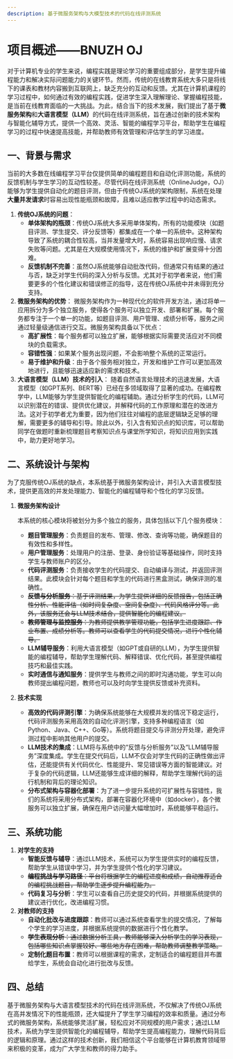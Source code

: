 ```yaml
---
description: 基于微服务架构与大模型技术的代码在线评测系统
---
```


# 项目概述——BNUZH OJ

对于计算机专业的学生来说，编程实践是理论学习的重要组成部分，是学生提升编程能力和解决实际问题能力的关键环节。然而，传统的在线教育系统大多只是将线下的课表和教材内容搬到互联网上，缺乏充分的互动和反馈。尤其在计算机课程的学习过程中，如何通过有效的编程实践，促进学生深入理解理论、掌握编程技能，是当前在线教育面临的一大挑战。为此，结合当下的技术发展，我们提出了基于**微服务架构**和**大语言模型（LLM）**&#x7684;代码在线评测系统，旨在通过创新的技术架构与智能化辅导方式，提供一个高效、灵活、智能的编程学习平台，帮助学生在编程学习的过程中快速提高技能，并帮助教师有效管理和评估学生的学习进度。

## **一、背景与需求**

当前的大多数在线编程学习平台仅提供简单的编程题目和自动化评测功能，系统的反馈机制与学生学习的互动性较差。尽管代码在线评测系统（OnlineJudge，OJ）能够为学生提供自动化的题目评测，但由于传统OJ系统的架构限制，系统在处理**大量并发请求**时容易出现性能瓶颈和故障，且难以适应教学过程中的动态需求。

1. **传统OJ系统的问题**：
   * **单体架构的瓶颈**：传统OJ系统大多采用单体架构，所有的功能模块（如题目评测、学生提交、评分反馈等）都集成在一个单一的系统中。这种架构导致了系统的耦合性较高，当并发量增大时，系统容易出现响应慢、请求失败等问题。尤其是在大规模使用情况下，系统的维护和扩展变得十分困难。
   * **反馈机制不完善**：虽然OJ系统能够自动批改代码，但通常只有结果的通过与否，缺乏对学生代码的深入分析与反馈。尤其对于初学者来说，他们需要更多的个性化建议和错误修正的指导，这在传统OJ系统中并未得到充分支持。
2. **微服务架构的优势**： 微服务架构作为一种现代化的软件开发方法，通过将单一应用拆分为多个独立服务，使得各个服务可以独立开发、部署和扩展。每个服务都专注于一个单一的功能，如题目评测、用户管理、成绩分析等，服务之间通过轻量级通信进行交互。微服务架构具备以下优点：
   * **高扩展性**：每个服务都可以独立扩展，能够根据实际需要灵活应对不同模块的负载需求。
   * **容错性强**：如果某个服务出现问题，不会影响整个系统的正常运行。
   * **易于维护和升级**：由于各个服务相对独立，开发和维护工作可以更加高效地进行，且能够迅速适应新的需求和技术。
3. **大语言模型（LLM）技术的引入**： 随着自然语言处理技术的迅速发展，大语言模型（如GPT系列、BERT等）已经在多领域取得了显著的成功。在编程教学中，LLM能够为学生提供智能化的编程辅助。通过分析学生的代码，LLM可以识别潜在的错误、提供优化建议，并解释代码的工作原理和潜在的改进方法。这对于初学者尤为重要，因为他们往往对编程的底层逻辑缺乏足够的理解，需要更多的辅导和引导。除此以外，引入含有知识点的知识库，可以帮助同学在做题时重新梳理题目考察知识点与课堂所学知识，将知识应用到实践中，助力更好地学习。

## **二、系统设计与架构**

为了克服传统OJ系统的缺点，本系统基于微服务架构设计，并引入大语言模型技术，提供更高效的并发处理能力、智能化的编程辅导和个性化的学习反馈。

1.  **微服务架构设计**

    本系统的核心模块将被划分为多个独立的服务，具体包括以下几个服务模块：

    * **题目管理服务**：负责题目的发布、管理、修改、查询等功能，确保题目的有效性和多样性。
    * **用户管理服务**：处理用户的注册、登录、身份验证等基础操作，同时支持学生与教师账户的区分。
    * **代码评测服务**：负责接收学生的代码提交、自动编译与测试，并返回评测结果。此模块会针对每个题目和学生的代码进行黑盒测试，确保评测的准确性。
    * ~~**反馈与分析服务**：基于评测结果，为学生提供详细的反馈报告，包括正确性分析、性能评估（如时间复杂度、空间复杂度）、代码风格评分等。此外，该服务还会与LLM技术结合，提供智能化的编程建议。~~
    * ~~**教师管理与监控服务**：为教师提供教学管理功能，包括学生进度跟踪、作业布置、成绩分析等。教师可以查看学生的代码提交情况，进行个性化辅导。~~
    * **LLM辅导服务**：利用大语言模型（如GPT或自研的LLM），为学生提供智能的编程辅导，帮助学生理解代码、解释错误、优化代码，甚至提供编程技巧和最佳实践。
    * **实时通信与通知服务**：提供学生与教师之间的即时沟通功能，学生可以向教师提出编程问题，教师也可以及时向学生提供反馈或补充资料。
2. **技术实现**
   * **高效的代码评测引擎**：为确保系统能够在大规模并发的情况下稳定运行，代码评测服务采用高效的自动化评测引擎，支持多种编程语言（如Python、Java、C++、Go等）。系统将题目提交与评测分开处理，避免评测过程中影响其他用户的提交。
   * **LLM技术的集成**：LLM将与系统中的“反馈与分析服务”以及“LLM辅导服务”深度集成。学生在提交代码后，LLM不仅会对学生代码的正确性做出评估，还能提供有关代码优化、性能提升、常见错误等方面的智能建议。对于复杂的代码逻辑，LLM还能够生成详细的解释，帮助学生理解代码的运行机制和背后的理论知识。
   * **分布式架构与容器化部署**：为了进一步提升系统的可扩展性与容错性，我们的系统将采用分布式架构，部署在容器化环境中（如docker），各个微服务可以独立扩展，确保在用户访问量大幅增加时，系统能够平稳运行。

## **三、系统功能**

1. **对学生的支持**
   * **智能反馈与辅导**：通过LLM技术，系统可以为学生提供实时的编程反馈，帮助学生从错误中学习，并为学生提供个性化的学习建议。
   * ~~**编程挑战与学习路径**：平台将根据学生的编程进度和成绩，自动推荐适合的编程挑战题目，帮助学生逐步提升编程能力。~~
   * **代码复习与分析**：学生可以查看自己历史提交的代码，并根据系统提供的建议进行优化，改进编程习惯。
2. **对教师的支持**
   * **自动化批改与进度跟踪**：教师可以通过系统查看学生的提交情况，了解每个学生的学习进度，并根据系统提供的数据进行个性化教学。
   * ~~**学生表现分析**：通过数据分析工具，教师能够深入分析学生的学习表现，包括哪些知识点掌握较好、哪些地方存在困难，帮助教师调整教学策略。~~
   * **定制化题目布置**：教师可以根据课程的需求，定制适合的编程题目并布置给学生，系统会自动化进行批改与反馈。

## **四、总结**

基于微服务架构与大语言模型技术的代码在线评测系统，不仅解决了传统OJ系统在高并发情况下的性能瓶颈，还大幅提升了学生学习编程的效率和质量。通过分布式的微服务架构，系统能够灵活扩展，轻松应对不同规模的用户需求；通过LLM技术，系统为学生提供智能化的编程辅导，帮助学生提高编程能力，理解代码背后的逻辑和原理。通过这样的技术创新，我们相信这个平台能够在计算机教育领域带来积极的变革，成为广大学生和教师的得力助手。

